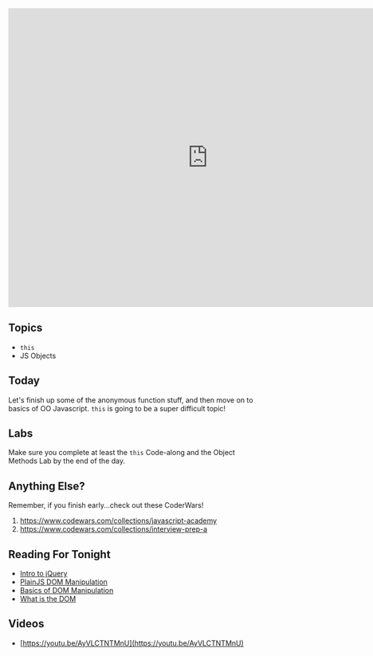 <iframe src="https://calendar.google.com/calendar/embed?src=flatironschool.com_olk0a79jrplg5tcd1ormoq6o5k%40group.calendar.google.com&ctz=America/New_York" style="border: 0" width="800" height="600" frameborder="0" scrolling="no"></iframe>

## Topics

 * `this`
 * JS Objects

## Today

Let's finish up some of the anonymous function stuff, and then move on to basics of OO Javascript. `this` is going to be a super difficult topic!

## Labs

Make sure you complete at least the `this` Code-along and the Object Methods Lab by the end of the day.

## Anything Else?

Remember, if you finish early...check out these CoderWars!

 1. https://www.codewars.com/collections/javascript-academy
 2. https://www.codewars.com/collections/interview-prep-a


## Reading For Tonight

 * [Intro to jQuery](https://www.digitalocean.com/community/tutorials/an-introduction-to-jquery)
 * [PlainJS DOM Manipulation](https://plainjs.com/javascript/manipulation/)
 * [Basics of DOM Manipulation](http://callmenick.com/post/basics-javascript-dom-manipulation)
 * [What is the DOM](https://developer.mozilla.org/en-US/docs/Web/API/Document_Object_Model/Introduction)

## Videos

 * [https://youtu.be/AyVLCTNTMnU](https://youtu.be/AyVLCTNTMnU)
